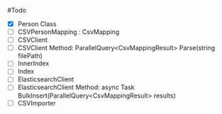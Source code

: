 ﻿#Todo

- [x] Person Class
- [ ] CSVPersonMapping : CsvMapping<Person>
- [ ] CSVClient
- [ ] CSVClient Method: ParallelQuery<CsvMappingResult<Person>> Parse(string filePath)
- [ ] InnerIndex
- [ ] Index
- [ ] ElasticsearchClient
- [ ] ElasticsearchClient Method: async Task<StringResponse> BulkInsert(ParallelQuery<CsvMappingResult<Person>> results)
- [ ] CSVImporter
